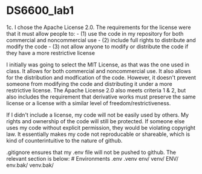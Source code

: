 # DS6600_lab1
1c. I chose the Apache License 2.0. The requirements for the license were that it must allow people to: 
    - (1) use the code in my repository for both commercial and noncommercial use
    - (2) include full rights to distribute and modify the code
    - (3) not allow anyone to modify or distribute the code if they have a more restrictive license

I initially was going to select the MIT License, as that was the one used in class. It allows for both commercial and noncommercial use. It also allows for the distribution and modfication of the code. However, it doesn't prevent someone from modifying the code and distributing it under a more restrictive license. The Apache License 2.0 also meets criteria 1 & 2, but also includes the requirement that derivative works must preserve the same license or a license with a similar level of freedom/restrictiveness. 

If I didn't include a license, my code will not be easily used by others. My rights and ownership of the code will still be protected. If someone else uses my code without explicit permission, they would be violating copyright law. It essentially makes my code not reproducable or shareable, which is kind of counterintuitive to the nature of github. 

.gitignore ensures that my .env file will not be pushed to github. The relevant section is below:
    # Environments
    .env
    .venv
    env/
    venv/
    ENV/
    env.bak/
    venv.bak/
